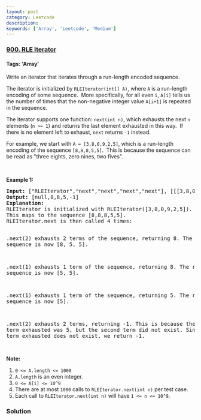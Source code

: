 ```yaml
---
layout: post
category: Leetcode
description: 
keywords: ['Array', 'Leetcode', 'Medium']
---
```

### [900. RLE Iterator](https://leetcode.com/problems/rle-iterator)

#### Tags: 'Array'

<div class="content__u3I1 question-content__JfgR"><div><p>Write an iterator that iterates through a run-length encoded sequence.</p>
<p>The iterator is initialized by <code>RLEIterator(int[] A)</code>, where <code>A</code> is a run-length encoding of some sequence.  More specifically, for all even <code>i</code>, <code>A[i]</code> tells us the number of times that the non-negative integer value <code>A[i+1]</code> is repeated in the sequence.</p>
<p>The iterator supports one function: <code>next(int n)</code>, which exhausts the next <code>n</code> elements (<code>n &gt;= 1</code>) and returns the last element exhausted in this way.  If there is no element left to exhaust, <code>next</code> returns <code>-1</code> instead.</p>
<p>For example, we start with <code>A = [3,8,0,9,2,5]</code>, which is a run-length encoding of the sequence <code>[8,8,8,5,5]</code>.  This is because the sequence can be read as "three eights, zero nines, two fives".</p>
<p> </p>
<p><strong>Example 1:</strong></p>
<pre><strong>Input: </strong><span id="example-input-1-1">["RLEIterator","next","next","next","next"]</span>, <span id="example-input-1-2">[[[3,8,0,9,2,5]],[2],[1],[1],[2]]</span>
<strong>Output: </strong><span id="example-output-1">[null,8,8,5,-1]</span>
<strong>Explanation: </strong>
RLEIterator is initialized with RLEIterator([3,8,0,9,2,5]).
This maps to the sequence [8,8,8,5,5].
RLEIterator.next is then called 4 times:

.next(2) exhausts 2 terms of the sequence, returning 8.  The remaining sequence is now [8, 5, 5].

.next(1) exhausts 1 term of the sequence, returning 8.  The remaining sequence is now [5, 5].

.next(1) exhausts 1 term of the sequence, returning 5.  The remaining sequence is now [5].

.next(2) exhausts 2 terms, returning -1.  This is because the first term exhausted was 5,
but the second term did not exist.  Since the last term exhausted does not exist, we return -1.

</pre>
<p><strong>Note:</strong></p>
<ol>
<li><code>0 &lt;= A.length &lt;= 1000</code></li>
<li><code>A.length</code> is an even integer.</li>
<li><code>0 &lt;= A[i] &lt;= 10^9</code></li>
<li>There are at most <code>1000</code> calls to <code>RLEIterator.next(int n)</code> per test case.</li>
<li>Each call to <code>RLEIterator.next(int n)</code> will have <code>1 &lt;= n &lt;= 10^9</code>.</li>
</ol>
</div></div>

### Solution
